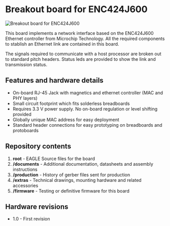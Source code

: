 # Breakout board for ENC424J600

![Breakout board for ENC424J600](https://raw.githubusercontent.com/geekfactory/breakout-enc424j600/master/extras/breakout-enc424j600.JPG)

This board implements a network interface based on the ENC424J600 Ethernet controller from Microchip Technology. All the required components to stablish an Ethernet link are contained in this board.

The signals required to communicate with a host processor are broken out to standard pitch headers. Status leds are provided to show the link and transmission status.

## Features and hardware details

* On-board RJ-45 Jack with magnetics and ethernet controller (MAC and PHY layers)
* Small circuit footprint which fits solderless breadboards
* Requires 3.3 V power supply. No on-board regulation or level shifting provided
* Globally unique MAC address for easy deployment
* Standard header connections for easy prototyping on breadboards and protoboards

## Repository contents

1. __root__ - EAGLE Source files for the board
2. __/documents__ - Additional documentation, datasheets and assembly instructions
3. __/production__ - History of gerber files sent for production
4. __/extras__ - Technical drawings, mounting hardware and related accessories
4. __/firmware__ - Testing or definitive firmware for this board

## Hardware revisions

* 1.0 - First revision
